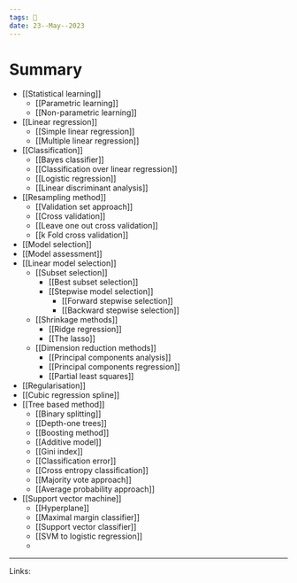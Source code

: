 ```yaml
---
tags: 🌱
date: 23--May--2023
---
```


# Summary

- [[Statistical learning]]
    - [[Parametric learning]]
    - [[Non-parametric learning]]
- [[Linear regression]]
    - [[Simple linear regression]]
    - [[Multiple linear regression]]
- [[Classification]]
    - [[Bayes classifier]]
    - [[Classification over linear regression]]
    - [[Logistic regression]]
    - [[Linear discriminant analysis]]
- [[Resampling method]]
    - [[Validation set approach]]
    - [[Cross validation]]
    - [[Leave one out cross validation]]
    - [[k Fold cross validation]]
- [[Model selection]]
- [[Model assessment]]
- [[Linear model selection]]
    - [[Subset selection]]
        - [[Best subset selection]]
        - [[Stepwise model selection]]
            - [[Forward stepwise selection]]
            - [[Backward stepwise selection]]
    - [[Shrinkage methods]]
        - [[Ridge regression]]
        - [[The lasso]]
    - [[Dimension reduction methods]]
        - [[Principal components analysis]]
        - [[Principal components regression]]
        - [[Partial least squares]]
- [[Regularisation]]
- [[Cubic regression spline]]
- [[Tree based method]]
    - [[Binary splitting]]
    - [[Depth-one trees]]
    - [[Boosting method]]
    - [[Additive model]]
    - [[Gini index]]
    - [[Classification error]]
    - [[Cross entropy classification]]
    - [[Majority vote approach]]
    - [[Average probability approach]]
- [[Support vector machine]]
    - [[Hyperplane]]
    - [[Maximal margin classifier]]
    - [[Support vector classifier]]
    - [[SVM to logistic regression]]
    - 

---
Links: 